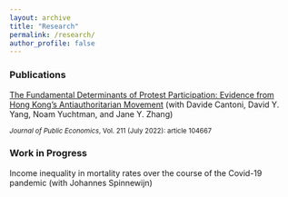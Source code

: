 ```yaml
---
layout: archive
title: "Research"
permalink: /research/
author_profile: false
---
```


### Publications

[The Fundamental Determinants of Protest Participation: Evidence from Hong Kong’s Antiauthoritarian Movement](../files/hk_descriptive.pdf) (with Davide Cantoni, David Y. Yang, Noam Yuchtman, and Jane Y. Zhang)

<sub> _Journal of Public Economics_, Vol. 211 (July 2022): article 104667 </sub>


### Work in Progress

Income inequality in mortality rates over the course of the Covid-19 pandemic (with Johannes Spinnewijn)